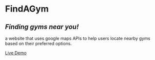 # FindAGym
## _Finding gyms near you!_

a website that uses google maps APIs to help  users locate nearby gyms based on their preferred options.


[Live Demo](https://fitness-website-nine.vercel.app/ "Live Demo")
